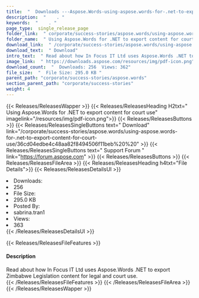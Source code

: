 ```yaml
---
title:  "  Downloads ---Aspose.Words-using-aspose.words-for-.net-to-export-content-for-court-use . " 
description:  "    . " 
keywords:  "    . " 
page_type:  single_release_page
folder_link:  " corporate/success-stories/aspose.words/using-aspose.words-for-.net-to-export-content-for-court-use/"
folder_name:  " Using Aspose.Words for .NET to export content for court use"
download_link:  " /corporate/success-stories/aspose.words/using-aspose.words-for-.net-to-export-content-for-court-use/36cd04edbe4c48aa82f8494506f11beb"
download_text:  " Download"
intro_text:  " Read about how In Focus IT Ltd uses Aspose.Words .NET to export Zimbabwe Legisla..."
image_link:  " https://downloads.aspose.com/resources/img/pdf-icon.png"
download_count:  "  Downloads: 256  Views: 362"
file_size:  "  File Size: 295.0 KB "
parent_path: "corporate/success-stories/aspose.words"
section_parent_path: "corporate/success-stories"
weight: 4 
---
```


{{< Releases/ReleasesWapper >}}
  {{< Releases/ReleasesHeading H2txt=" Using Aspose.Words for .NET to export content for court use" imagelink="/resources/img/pdf-icon.png">}}
  {{< Releases/ReleasesButtons >}}
    {{< Releases/ReleasesSingleButtons text=" Download" link="/corporate/success-stories/aspose.words/using-aspose.words-for-.net-to-export-content-for-court-use/36cd04edbe4c48aa82f8494506f11beb%20%20" >}}
    {{< Releases/ReleasesSingleButtons text=" Support Forum " link="https://forum.aspose.com" >}}
  {{< Releases/ReleasesButtons >}}
  {{< Releases/ReleasesFileArea >}}
    {{< Releases/ReleasesHeading h4txt="File Details">}}
    {{< Releases/ReleasesDetailsUl >}}
             <li>Downloads:</li><li>256</li><li>File Size:</li><li>295.0 KB</li><li>Posted By:</li><li>sabrina.tran1</li><li>Views:</li><li>363</li>
    {{< /Releases/ReleasesDetailsUl >}}

  {{< Releases/ReleasesFileFeatures >}}
      <h4>Description</h4><div class="HTMLDescription">Read about how In Focus IT Ltd uses Aspose.Words .NET to export Zimbabwe Legislation content for legal and court use.</div>
  {{< /Releases/ReleasesFileFeatures >}}
 {{< /Releases/ReleasesFileArea >}}
{{< /Releases/ReleasesWapper >}}


